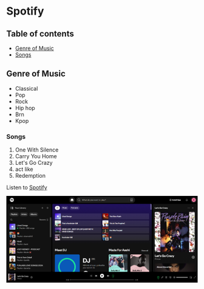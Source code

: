 # Spotify

## Table of contents

- [Genre of Music](#genre-of-music)
- [Songs](#songs)

## Genre of Music

- Classical
- Pop
- Rock
- Hip hop
- Brn
- Kpop

### Songs

1. One With Silence
2. Carry You Home
3. Let's Go Crazy
4. act like
5. Redemption

Listen to [Spotify](https://open.spotify.com/)

![Home Page](spotify.png)
